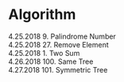 # Algorithm

4.25.2018   9. Palindrome Number    
4.25.2018  27. Remove Element  
4.25.2018   1. Two Sum  
4.26.2018 100. Same Tree  
4.27.2018 101. Symmetric Tree  

